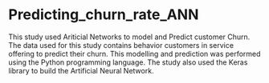 # Predicting_churn_rate_ANN

This study used Ariticial Networks to model and Predict customer Churn. The data used for this study contains behavior customers in service offering to predict their churn. This modelling and prediction was performed using the Python programming language. The study also used the Keras library to build the Artificial Neural Network.
